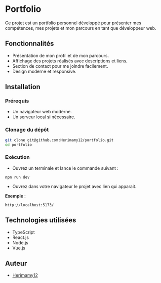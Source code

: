# Portfolio

Ce projet est un portfolio personnel développé pour présenter mes compétences, mes projets et mon parcours en tant que développeur web.

## Fonctionnalités

- Présentation de mon profil et de mon parcours.
- Affichage des projets réalisés avec descriptions et liens.
- Section de contact pour me joindre facilement.
- Design moderne et responsive.

## Installation

### Prérequis
- Un navigateur web moderne.
- Un serveur local si nécessaire.

### Clonage du dépôt
```sh
git clone git@github.com:Herimamy12/portfolio.git
cd portfolio
```

### Exécution

- Ouvrez un terminale et lance le commande suivant :

```npm
npm run dev
```

- Ouvrez dans votre navigateur le projet avec lien qui apparait.

**Exemple :**
```link
http://localhost:5173/
```

## Technologies utilisées

- TypeScript
- React.js
- Node.js
- Vue.js

## Auteur
- [Herimamy12](https://github.com/Herimamy12)
